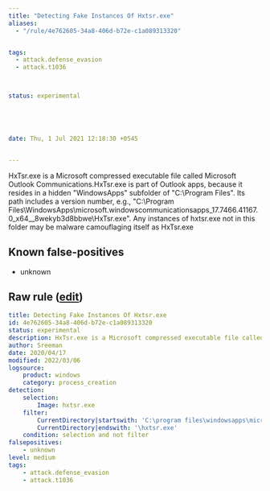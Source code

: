 ```yaml
---
title: "Detecting Fake Instances Of Hxtsr.exe"
aliases:
  - "/rule/4e762605-34a8-406d-b72e-c1a089313320"


tags:
  - attack.defense_evasion
  - attack.t1036



status: experimental





date: Thu, 1 Jul 2021 12:18:30 +0545


---
```


HxTsr.exe is a Microsoft compressed executable file called Microsoft Outlook Communications.HxTsr.exe is part of Outlook apps, because it resides in a hidden "WindowsApps" subfolder of "C:\Program Files". Its path includes a version number, e.g., "C:\Program Files\WindowsApps\microsoft.windowscommunicationsapps_17.7466.41167.0_x64__8wekyb3d8bbwe\HxTsr.exe". Any instances of hxtsr.exe not in this folder may be malware camouflaging itself as HxTsr.exe

<!--more-->


## Known false-positives

* unknown




## Raw rule ([edit](https://github.com/SigmaHQ/sigma/edit/master/rules/windows/process_creation/proc_creation_win_detecting_fake_instances_of_hxtsr.yml))
```yaml
title: Detecting Fake Instances Of Hxtsr.exe
id: 4e762605-34a8-406d-b72e-c1a089313320
status: experimental
description: HxTsr.exe is a Microsoft compressed executable file called Microsoft Outlook Communications.HxTsr.exe is part of Outlook apps, because it resides in a hidden "WindowsApps" subfolder of "C:\Program Files". Its path includes a version number, e.g., "C:\Program Files\WindowsApps\microsoft.windowscommunicationsapps_17.7466.41167.0_x64__8wekyb3d8bbwe\HxTsr.exe". Any instances of hxtsr.exe not in this folder may be malware camouflaging itself as HxTsr.exe
author: Sreeman
date: 2020/04/17
modified: 2022/03/06
logsource:
    product: windows
    category: process_creation
detection:
    selection:
        Image: hxtsr.exe
    filter:
        CurrentDirectory|startswith: 'C:\program files\windowsapps\microsoft.windowscommunicationsapps_'
        CurrentDirectory|endswith: '\hxtsr.exe'
    condition: selection and not filter
falsepositives:
    - unknown
level: medium
tags:
    - attack.defense_evasion
    - attack.t1036
```
